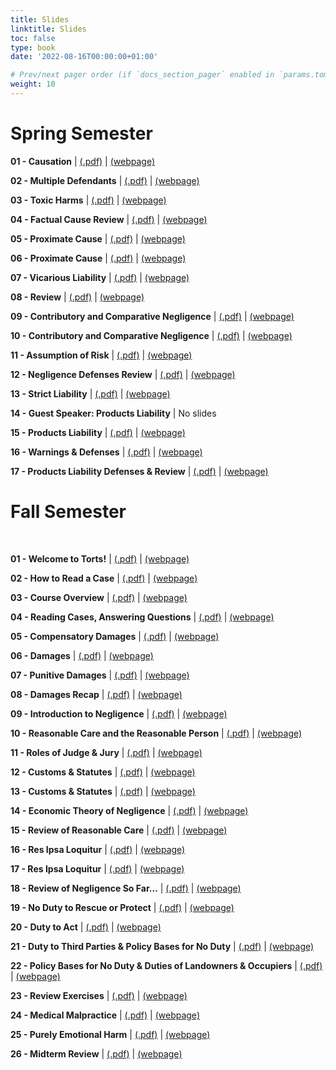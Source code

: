 ```yaml
---
title: Slides
linktitle: Slides
toc: false
type: book
date: '2022-08-16T00:00:00+01:00'

# Prev/next pager order (if `docs_section_pager` enabled in `params.toml`)
weight: 10
---
```

# Spring Semester

**01 - Causation** | [(.pdf)](/../../torts2023-material/slides/01-causation.pdf) | [(webpage)](/../../torts2023-material/slides/s01-causation)

**02 - Multiple Defendants** | [(.pdf)](/../../torts2023-material/slides/02-multiple.pdf) | [(webpage)](/../../torts2023-material/slides/s02-multiple)

**03 - Toxic Harms** | [(.pdf)](/../../torts2023-material/slides/03-toxic.pdf) | [(webpage)](/../../torts2023-material/slides/s03-toxic)

**04 - Factual Cause Review** | [(.pdf)](/../../torts2023-material/slides/04-review.pdf) | [(webpage)](/../../torts2023-material/slides/s04-review)

**05 - Proximate Cause** | [(.pdf)](/../../torts2023-material/slides/05-proximate.pdf) | [(webpage)](/../../torts2023-material/slides/s05-proximate)

**06 - Proximate Cause** | [(.pdf)](/../../torts2023-material/slides/06-proximate.pdf) | [(webpage)](/../../torts2023-material/slides/s06-proximate)

**07 - Vicarious Liability** | [(.pdf)](/../../torts2023-material/slides/07-vicarious.pdf) | [(webpage)](/../../torts2023-material/slides/s07-vicarious)

**08 - Review** | [(.pdf)](/../../torts2023-material/slides/08-review.pdf) | [(webpage)](/../../torts2023-material/slides/s08-review)

**09 - Contributory and Comparative Negligence** | [(.pdf)](/../../torts2023-material/slides/09-comp.pdf) | [(webpage)](/../../torts2023-material/slides/s09-comp)

**10 - Contributory and Comparative Negligence** | [(.pdf)](/../../torts2023-material/slides/10-comp.pdf) | [(webpage)](/../../torts2023-material/slides/s10-comp)

**11 - Assumption of Risk** | [(.pdf)](/../../torts2023-material/slides/11-aor.pdf) | [(webpage)](/../../torts2023-material/slides/s11-aor)

**12 - Negligence Defenses Review** | [(.pdf)](/../../torts2023-material/slides/12-review.pdf) | [(webpage)](/../../torts2023-material/slides/s12-review)

**13 - Strict Liability** | [(.pdf)](/../../torts2023-material/slides/13-strict.pdf) | [(webpage)](/../../torts2023-material/slides/s13-strict)

**14 - Guest Speaker: Products Liability** | No slides

**15 - Products Liability** | [(.pdf)](/../../torts2023-material/slides/15-products.pdf) | [(webpage)](/../../torts2023-material/slides/s15-products)

**16 - Warnings & Defenses** | [(.pdf)](/../../torts2023-material/slides/16-products.pdf) | [(webpage)](/../../torts2023-material/slides/s16-products)

**17 - Products Liability Defenses & Review** | [(.pdf)](/../../torts2023-material/slides/17-products.pdf) | [(webpage)](/../../torts2023-material/slides/s17-products)

# Fall Semester

<br>

**01 - Welcome to Torts!** | [(.pdf)](/../../torts2023-material/slides/01-welcome-to-torts.pdf) | [(webpage)](/../../torts2023-material/slides/01-welcome-to-torts)

**02 - How to Read a Case** | [(.pdf)](/../../torts2023-material/slides/02-how-to-read-a-case.pdf) | [(webpage)](/../../torts2023-material/slides/f02-how-to-read-a-case)

**03 - Course Overview** | [(.pdf)](/../../torts2023-material/slides/03-course-overview.pdf) | [(webpage)](/../../torts2023-material/slides/f03-course-overview)

**04 - Reading Cases, Answering Questions** | [(.pdf)](/../../torts2023-material/slides/04-reading-cases.pdf) | [(webpage)](/../../torts2023-material/slides/f04-reading-cases)

**05 - Compensatory Damages** | [(.pdf)](/../../torts2023-material/slides/05-compensatory-damages.pdf) | [(webpage)](/../../torts2023-material/slides/f05-compensatory-damages)

**06 - Damages** | [(.pdf)](/../../torts2023-material/slides/06-damages.pdf) | [(webpage)](/../../torts2023-material/slides/f06-damages)

**07 - Punitive Damages** | [(.pdf)](/../../torts2023-material/slides/07-punitive-damages.pdf) | [(webpage)](/../../torts2023-material/slides/f07-punitive-damages)

**08 - Damages Recap** | [(.pdf)](/../../torts2023-material/slides/08-damages-recap.pdf) | [(webpage)](/../../torts2023-material/slides/f08-damages-recap)

**09 - Introduction to Negligence** | [(.pdf)](/../../torts2023-material/slides/09-negligence.pdf) | [(webpage)](/../../torts2023-material/slides/f09-negligence)

**10 - Reasonable Care and the Reasonable Person** | [(.pdf)](/../../torts2023-material/slides/10-reasonable-person.pdf) | [(webpage)](/../../torts2023-material/slides/f10-reasonable-person)

**11 - Roles of Judge & Jury** | [(.pdf)](/../../torts2023-material/slides/11-judge-jury.pdf) | [(webpage)](/../../torts2023-material/slides/f11-judge-jury)

**12 - Customs & Statutes** | [(.pdf)](/../../torts2023-material/slides/12-customs-statutes.pdf) | [(webpage)](/../../torts2023-material/slides/f12-customs-statutes)

**13 - Customs & Statutes** | [(.pdf)](/../../torts2023-material/slides/13-statutes.pdf) | [(webpage)](/../../torts2023-material/slides/f13-statutes)

**14 - Economic Theory of Negligence** | [(.pdf)](/../../torts2023-material/slides/14-economic.pdf) | [(webpage)](/../../torts2023-material/slides/f14-economic)

**15 - Review of Reasonable Care** | [(.pdf)](/../../torts2023-material/slides/15-review.pdf) | [(webpage)](/../../torts2023-material/slides/f15-review)

**16 - Res Ipsa Loquitur** | [(.pdf)](/../../torts2023-material/slides/16-res-ipsa.pdf) | [(webpage)](/../../torts2023-material/slides/f16-res-ipsa)

**17 - Res Ipsa Loquitur** | [(.pdf)](/../../torts2023-material/slides/17-res-ipsa.pdf) | [(webpage)](/../../torts2023-material/slides/f17-res-ipsa)

**18 - Review of Negligence So Far…** | [(.pdf)](/../../torts2023-material/slides/18-review.pdf) | [(webpage)](/../../torts2023-material/slides/f18-review)

**19 - No Duty to Rescue or Protect** | [(.pdf)](/../../torts2023-material/slides/19-no-duty.pdf) | [(webpage)](/../../torts2023-material/slides/f19-no-duty)

**20 - Duty to Act** | [(.pdf)](/../../torts2023-material/slides/20-duty-to-act.pdf) | [(webpage)](/../../torts2023-material/slides/f20-duty-to-act)

**21 - Duty to Third Parties & Policy Bases for No Duty** | [(.pdf)](/../../torts2023-material/slides/21-3rd-party-policy.pdf) | [(webpage)](/../../torts2023-material/slides/f21-3rd-party-policy)

**22 - Policy Bases for No Duty & Duties of Landowners & Occupiers** | [(.pdf)](/../../torts2023-material/slides/22-landowner.pdf) | [(webpage)](/../../torts2023-material/slides/f22-landowner)

**23 - Review Exercises** | [(.pdf)](/../../torts2023-material/slides/23-review.pdf) | [(webpage)](/../../torts2023-material/slides/f23-review)

**24 - Medical Malpractice** | [(.pdf)](/../../torts2023-material/slides/24-medical-malpractice.pdf) | [(webpage)](/../../torts2023-material/slides/f24-medical-malpractice)

**25 - Purely Emotional Harm** | [(.pdf)](/../../torts2023-material/slides/25-nied.pdf) | [(webpage)](/../../torts2023-material/slides/f25-nied)

**26 - Midterm Review** | [(.pdf)](/../../torts2023-material/slides/26-midterm.pdf) | [(webpage)](/../../torts2023-material/slides/f26-midterm)